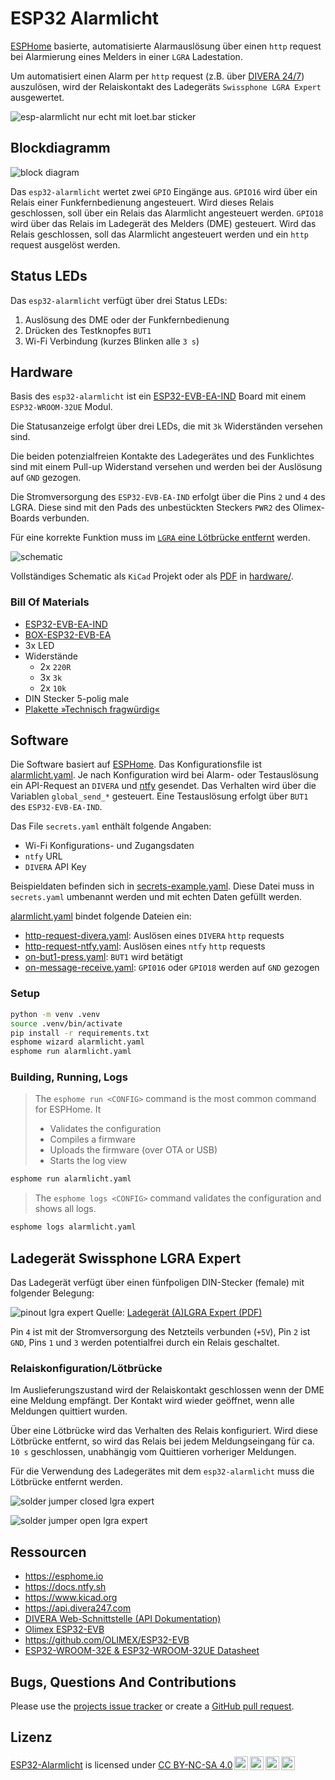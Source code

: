 # ESP32 Alarmlicht


[ESPHome](https://esphome.io/) basierte, automatisierte Alarmauslösung über einen `http` request bei Alarmierung eines Melders in einer `LGRA` Ladestation.

Um automatisiert einen Alarm per `http` request (z.B. über [DIVERA 24/7](https://www.divera247.com)) auszulösen, wird der Relaiskontakt des Ladegeräts `Swissphone LGRA Expert` ausgewertet.

![esp-alarmlicht nur echt mit loet.bar sticker](assets/esp-alarmlicht.jpg)

## Blockdiagramm

![block diagram](assets/schema.drawio.svg)

Das `esp32-alarmlicht` wertet zwei `GPIO` Eingänge aus. `GPIO16` wird über ein Relais einer Funkfernbedienung angesteuert. Wird dieses Relais geschlossen, soll über ein Relais das Alarmlicht angesteuert werden.
`GPIO18` wird über das Relais im Ladegerät des Melders (DME) gesteuert. Wird das Relais geschlossen, soll das Alarmlicht angesteuert werden und ein `http` request ausgelöst werden.

## Status LEDs

Das `esp32-alarmlicht` verfügt über drei Status LEDs:

1. Auslösung des DME oder der Funkfernbedienung
1. Drücken des Testknopfes `BUT1`
1. Wi-Fi Verbindung (kurzes Blinken alle `3 s`)

## Hardware

Basis des `esp32-alarmlicht` ist ein [ESP32-EVB-EA-IND](https://www.olimex.com/Products/IoT/ESP32/ESP32-EVB) Board mit einem `ESP32-WROOM-32UE` Modul.

Die Statusanzeige erfolgt über drei LEDs, die mit `3k` Widerständen versehen sind.

Die beiden potenzialfreien Kontakte des Ladegerätes und des Funklichtes sind mit einem Pull-up Widerstand versehen und werden bei der Auslösung auf `GND` gezogen.

Die Stromversorgung des `ESP32-EVB-EA-IND` erfolgt über die Pins `2` und `4` des LGRA. Diese sind mit den Pads des unbestückten Steckers `PWR2` des Olimex-Boards verbunden.

Für eine korrekte Funktion muss im [`LGRA` eine Lötbrücke entfernt](#ladegerät-swissphone-lgra-expert) werden.

![schematic](assets/schematic.png)

Vollständiges Schematic als `KiCad` Projekt oder als [PDF](hardware/esp32-alarmlicht.pdf) in [hardware/](hardware/).

### Bill Of Materials

* [ESP32-EVB-EA-IND](https://www.olimex.com/Products/IoT/ESP32/ESP32-EVB)
* [BOX-ESP32-EVB-EA](https://www.olimex.com/Products/IoT/ESP32/BOX-ESP32-EVB-EA)
* 3x LED
* Widerstände
  * 2x `220R`
  * 3x `3k`
  * 2x `10k`
* DIN Stecker 5-polig male
* [Plakette »Technisch fragwürdig«](https://loet.bar/products/plakette-fragwuerdig-sticker)

## Software

Die Software basiert auf [ESPHome](https://esphome.io). Das Konfigurationsfile ist [alarmlicht.yaml](alarmlicht.yaml).
Je nach Konfiguration wird bei Alarm- oder Testauslösung ein API-Request an `DIVERA` und [ntfy](https://ntfy.sh/) gesendet. Das Verhalten wird über die Variablen `global_send_*` gesteuert. Eine Testauslösung erfolgt über `BUT1` des `ESP32-EVB-EA-IND`.

Das File `secrets.yaml` enthält folgende Angaben:

* Wi-Fi Konfigurations- und Zugangsdaten
* `ntfy` URL
* `DIVERA` API Key

Beispieldaten befinden sich in  [secrets-example.yaml](secrets-example.yaml). Diese Datei muss in `secrets.yaml` umbenannt werden und mit echten Daten gefüllt werden.

[alarmlicht.yaml](alarmlicht.yaml) bindet folgende Dateien ein:

* [http-request-divera.yaml](http-request-divera.yaml): Auslösen eines `DIVERA` `http` requests
* [http-request-ntfy.yaml](http-request-ntfy.yaml): Auslösen eines `ntfy` `http` requests
* [on-but1-press.yaml](on-but1-press.yaml): `BUT1` wird betätigt
* [on-message-receive.yaml](on-message-receive.yaml): `GPI016` oder `GPIO18` werden auf `GND` gezogen

### Setup

```bash
python -m venv .venv
source .venv/bin/activate
pip install -r requirements.txt
esphome wizard alarmlicht.yaml
esphome run alarmlicht.yaml
```

### Building, Running, Logs

> The `esphome run <CONFIG>` command is the most common command for ESPHome. It
>
> * Validates the configuration
> * Compiles a firmware
> * Uploads the firmware (over OTA or USB)
> * Starts the log view

```bash
esphome run alarmlicht.yaml
```

> The `esphome logs <CONFIG>` command validates the configuration and shows all logs.

```bash
esphome logs alarmlicht.yaml
```

## Ladegerät Swissphone LGRA Expert

Das Ladegerät verfügt über einen fünfpoligen DIN-Stecker (female) mit folgender Belegung:

![pinout lgra expert](assets/belegung-lgra-expert.png)
Quelle: [Ladegerät (A)LGRA Expert (PDF)](assets/datenblatt-lgra-expert.pdf)

Pin `4` ist mit der Stromversorgung des Netzteils verbunden (`+5V`), Pin `2` ist `GND`, Pins `1` und `3` werden potentialfrei durch ein Relais geschaltet.

### Relaiskonfiguration/Lötbrücke

Im Auslieferungszustand wird der Relaiskontakt geschlossen wenn der DME eine Meldung empfängt. Der Kontakt wird wieder geöffnet, wenn alle Meldungen quittiert wurden.

Über eine Lötbrücke wird das Verhalten des Relais konfiguriert. Wird diese Lötbrücke entfernt, so wird das Relais bei jedem Meldungseingang für ca. `10 s` geschlossen, unabhängig vom Quittieren vorheriger Meldungen.

Für die Verwendung des Ladegerätes mit dem `esp32-alarmlicht` muss die Lötbrücke entfernt werden.

![solder jumper closed lgra expert](assets/br%C3%BCcke-geschlossen.jpg)

![solder jumper open lgra expert](assets/br%C3%BCcke-ge%C3%B6ffnet.jpg)

## Ressourcen

* https://esphome.io
* https://docs.ntfy.sh
* https://www.kicad.org
* https://api.divera247.com
* [DIVERA Web-Schnittstelle (API Dokumentation)](https://help.divera247.com/pages/viewpage.action?pageId=19563127)
* [Olimex ESP32-EVB](https://www.olimex.com/Products/IoT/ESP32/ESP32-EVB/open-source-hardware)
* https://github.com/OLIMEX/ESP32-EVB
* [ESP32-WROOM-32E & ESP32-WROOM-32UE Datasheet](https://www.espressif.com/en/content/esp32-wroom-32e-esp32-wroom-32ue-datahseet)
  
## Bugs, Questions And Contributions

Please use the [projects issue tracker](https://github.com/momu/esp32-alarmlicht/issues) or create a [GitHub pull request](https://github.com/momu/esp32-alarmlicht/pulls).

## Lizenz

<p xmlns:cc="http://creativecommons.org/ns#" xmlns:dct="http://purl.org/dc/terms/"><a property="dct:title" rel="cc:attributionURL" href="https://github.com/momu/esp32-alarmlicht/">ESP32-Alarmlicht</a> is licensed under <a href="http://creativecommons.org/licenses/by-nc-sa/4.0/?ref=chooser-v1" target="_blank" rel="license noopener noreferrer" style="display:inline-block;">CC BY-NC-SA 4.0<img style="height:22px!important;margin-left:3px;vertical-align:text-bottom;" src="https://mirrors.creativecommons.org/presskit/icons/cc.svg?ref=chooser-v1"><img style="height:22px!important;margin-left:3px;vertical-align:text-bottom;" src="https://mirrors.creativecommons.org/presskit/icons/by.svg?ref=chooser-v1"><img style="height:22px!important;margin-left:3px;vertical-align:text-bottom;" src="https://mirrors.creativecommons.org/presskit/icons/nc.svg?ref=chooser-v1"><img style="height:22px!important;margin-left:3px;vertical-align:text-bottom;" src="https://mirrors.creativecommons.org/presskit/icons/sa.svg?ref=chooser-v1"></a></p> 